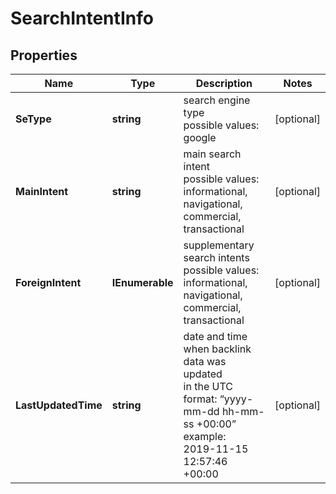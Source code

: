 # SearchIntentInfo


## Properties

| Name | Type | Description | Notes |
|------------ | ------------- | ------------- | -------------|
**SeType** | **string** | search engine type<br>possible values: google |[optional]|
**MainIntent** | **string** | main search intent<br>possible values: informational, navigational, commercial, transactional |[optional]|
**ForeignIntent** | **IEnumerable<string>** | supplementary search intents<br>possible values: informational, navigational, commercial, transactional |[optional]|
**LastUpdatedTime** | **string** | date and time when backlink data was updated<br>in the UTC format: “yyyy-mm-dd hh-mm-ss +00:00”<br>example:<br>2019-11-15 12:57:46 +00:00 |[optional]|
